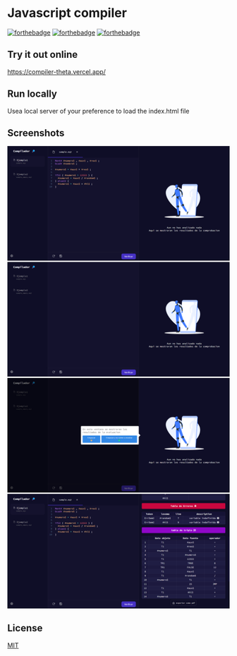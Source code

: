 # Javascript compiler
[![forthebadge](https://forthebadge.com/images/badges/60-percent-of-the-time-works-every-time.svg)](https://forthebadge.com) [![forthebadge](https://forthebadge.com/images/badges/built-with-love.svg)](https://forthebadge.com)
[![forthebadge](https://forthebadge.com/images/badges/made-with-javascript.svg)](https://forthebadge.com)
## Try it out online
https://compiler-theta.vercel.app/

## Run locally
Usea local server of your preference to load the index.html file
## Screenshots

<div style="text-align:center">
  <img src="showcase/2023-04-06_17h19_51.png" alt="app working" width=580px>
  <img src="showcase/2023-04-06_17h20_01.png" alt="app working" width=580px>
  <img src="showcase/2023-04-06_17h25_14.png" alt="app working" width=580px>
  <img src="showcase/2023-04-06_17h37_20.png" alt="app working" width=580px>
</div>


## License

[MIT](https://choosealicense.com/licenses/mit/)